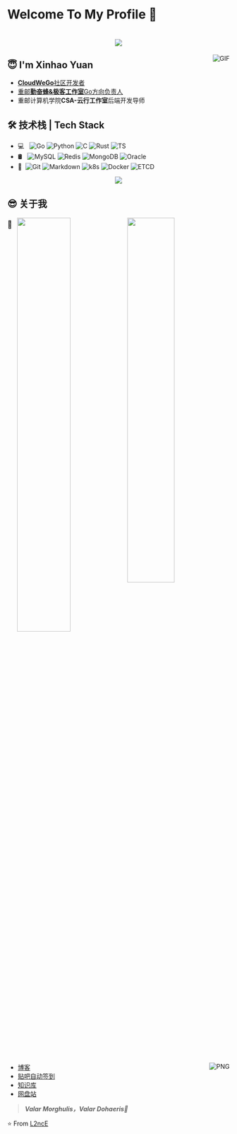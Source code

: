 # Welcome To My Profile 👋

<h1 align="center">
  <a href="https://yuanxinhao.top/">
    <img src="https://readme-typing-svg.herokuapp.com?font=EB+Garamond&size=27&color=1662B5&center=true&vCenter=true&lines=fmt.Printf(%22Hello%2C+World%22);%E5%97%A8%E5%91%80%EF%BC%8C%E4%BD%A0%E6%9D%A5%E8%BE%A3%EF%BC%81%F0%9F%92%95">
  </a>
</h1>

<img align="right" alt="GIF" src="https://raw.githubusercontent.com/JoeyBling/JoeyBling/master/pic/pusheencode.gif" />

## 😇 I'm Xinhao Yuan
- [**CloudWeGo**社区开发者](https://picture.lanlance.cn/i/2022/09/15/632327e765bd7.png)
- [重邮**勤奋蜂&极客工作室**Go方向负责人](https://github.com/gocybee)
- 重邮计算机学院**CSA-云行工作室**后端开发导师

## 🛠 技术栈 | Tech Stack

- 💻 &#160; ![Go](https://img.shields.io/badge/-Go-333333?style=flat&logo=Go&logoColor=007396)
![Python](https://img.shields.io/badge/-Python-333333?style=flat&logo=Python&logoColor=FCC624)
![C](https://img.shields.io/badge/-C-333333?style=flat&logo=C&logoColor=ACC624)
![Rust](https://img.shields.io/badge/-Rust-333333?style=flat&logo=Rust&logoColor=DET332)
![TS](https://img.shields.io/badge/-TypeScript-333333?style=flat&logo=TypeScript&logoColor=YGE384)
- 🛢 &#160; ![MySQL](https://img.shields.io/badge/-MySQL-333333?style=flat&logo=mysql)
![Redis](https://img.shields.io/badge/-Redis-333333?style=flat&logo=redis)
![MongoDB](https://img.shields.io/badge/-MongoDB-333333?style=flat&logo=MongoDB)
![Oracle](https://img.shields.io/badge/-Oracle-333333?style=flat&logo=Oracle)
- 🔧 &#160;![Git](https://img.shields.io/badge/-Git-333333?style=flat&logo=git)
![Markdown](https://img.shields.io/badge/-Markdown-333333?style=flat&logo=markdown)
![k8s](https://img.shields.io/badge/-k8s-333333?style=flat&logo=kubernetes)
![Docker](https://img.shields.io/badge/-Docker-333333?style=flat&logo=Docker)
![ETCD](https://img.shields.io/badge/-ETCD-333333?style=flat&logo=ETCD)

<div align="center"> <img src="https://activity-graph.herokuapp.com/graph?username=L2ncE&theme=minimal" /> </div>

## 😎 关于我
<a href="https://github.com/L2ncE/goffee" target="_blank"><img align="right" img width="46%" src="https://github-readme-stats.vercel.app/api/pin/?username=L2ncE&repo=goffee&show_icons=true" />
</a>

<a href="https://github.com/L2ncE/cqupt-course-tool" target="_blank"><img align="right" img width="49%" src="https://github-readme-stats.vercel.app/api/pin/?username=L2ncE&repo=cqupt-course-tool&show_icons=true" />
</a>

### 🤯

<img align="right" alt="PNG" src="https://github-readme-stats.vercel.app/api?username=L2ncE&show_icons=true&theme=default_repocard" />

- [博客](https://lanlance.cn/)
- [贴吧自动签到](https://tieba.lanlance.cn/)
- [知识库](https://gists.lanlance.cn/)
- [网盘站](https://pan.lanlance.cn/)

> ***Valar Morghulis，Valar Dohaeris🤞***

⭐️ From [L2ncE](https://github.com/L2ncE)

